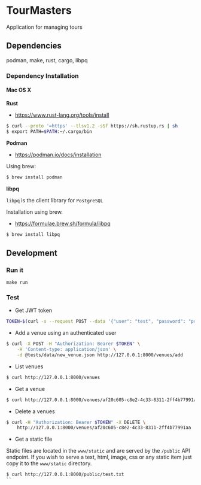 # TourMasters
Application for managing tours

## Dependencies

podman, make, rust, cargo, libpq

### Dependency Installation

#### Mac OS X

**Rust**

* https://www.rust-lang.org/tools/install

```bash
$ curl --proto '=https' --tlsv1.2 -sSf https://sh.rustup.rs | sh
$ export PATH=$PATH:~/.cargo/bin
```

**Podman**

* https://podman.io/docs/installation

Using brew:

```bash
$ brew install podman
```

**libpq**

`libpq` is the client library for `PostgreSQL`

Installation using brew.

* https://formulae.brew.sh/formula/libpq

```bash
$ brew install libpq
```

## Development

### Run it

```
make run
```

### Test

* Get JWT token

```bash
TOKEN=$(curl -s --request POST --data '{"user": "test", "password": "prueba123"}' http://127.0.0.1:8000/login | jq -r '.token')
```

* Add a venue using an authenticated user

```bash
$ curl -X POST -H "Authorization: Bearer $TOKEN" \
    -H 'Content-type: application/json' \
    -d @tests/data/new_venue.json http://127.0.0.1:8000/venues/add
```

* List venues

```bash
$ curl http://127.0.0.1:8000/venues

```

* Get a venue

```bash
$ curl http://127.0.0.1:8000/venues/af20c605-c8e2-4c33-8311-2ff4b77991aa

```

* Delete a venues

```bash
$ curl -H "Authorization: Bearer $TOKEN" -X DELETE \
    http://127.0.0.1:8000/venues/af20c605-c8e2-4c33-8311-2ff4b77991aa
```

* Get a static file

Static files are located in the `www/static` and are served by the `/public` API endpoint.
If you wish to serve a text, html, image, css or any static item just copy it to the `www/static` directory.

```bash
$ curl http://127.0.0.1:8000/public/test.txt
``

